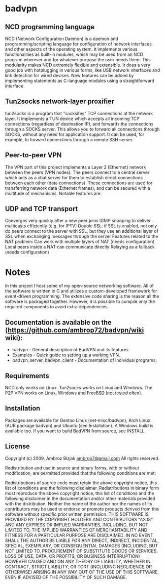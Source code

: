 # badvpn

## NCD programming language
NCD (Network Configuration Daemon) is a daemon and programming/scripting language for configuration of network interfaces and other aspects of the operating system. It implements various functionalities as built-in modules, which may be used from an NCD program wherever and for whatever purpose the user needs them. This modularity makes NCD extremely flexible and extensible. It does a very good job with hotplugging in various forms, like USB network interfaces and link detection for wired devices. New features can be added by implementing statements as C-language modules using a straightforward interface.

## Tun2socks network-layer proxifier
tun2socks is a program that "socksifes" TCP connections at the network layer. It implements a TUN device which accepts all incoming TCP connections (regardless of destination IP), and forwards the connections through a SOCKS server. This allows you to forward all connections through SOCKS, without any need for application support. It can be used, for example, to forward connections through a remote SSH server.

## Peer-to-peer VPN
The VPN part of this project implements a Layer 2 (Ethernet) network between the peers (VPN nodes). The peers connect to a central server which acts as a chat server for them to establish direct connections between each other (data connections). These connections are used for transferring network data (Ethernet frames), and can be secured with a multitude of mechanisms. Notable features are:

## UDP and TCP transport
Converges very quickly after a new peer joins
IGMP snooping to deliver multicasts efficiently (e.g. for IPTV)
Double SSL: if SSL is enabled, not only do peers connect to the server with SSL, but they use an additional layer of SSL when exchanging messages through the server
Features related to the NAT problem:
Can work with multiple layers of NAT (needs configuration)
Local peers inside a NAT can communicate directly
Relaying as a fallback (needs configuration)

# Notes
In this project I host some of my open-source networking software. All of the software is written in C and utilizes a custom-developed framework for event-driven programming. The extensive code sharing is the reason all the software is packaged together. However, it is possible to compile only the required components to avoid extra dependencies.

## Documentation is available on the (https://github.com/ambrop72/badvpn/wiki wiki):

-   badvpn - General description of BadVPN and its features.
-   Examples - Quick guide to setting up a working VPN.
-   badvpn_server, badvpn_client - Documentation of individual programs.

## Requirements
NCD only works on Linux. Tun2socks works on Linux and Windows. The P2P VPN works on Linux, Windows and FreeBSD (not tested often).

## Installation
Packages are available for Gentoo Linux (net-misc/badvpn), Arch Linux (AUR package badvpn) and Ubuntu (see Installation). A Windows build is available too. If you want to build BadVPN from source, see INSTALL.

## License
Copyright (c) 2009, Ambroz Bizjak <ambrop7@gmail.com> All rights reserved.

Redistribution and use in source and binary forms, with or without modification, are permitted provided that the following conditions are met:

Redistributions of source code must retain the above copyright notice, this list of conditions and the following disclaimer.
Redistributions in binary form must reproduce the above copyright notice, this list of conditions and the following disclaimer in the documentation and/or other materials provided with the distribution.
Neither the name of the author nor the names of its contributors may be used to endorse or promote products derived from this software without specific prior written permission.
THIS SOFTWARE IS PROVIDED BY THE COPYRIGHT HOLDERS AND CONTRIBUTORS "AS IS" AND ANY EXPRESS OR IMPLIED WARRANTIES, INCLUDING, BUT NOT LIMITED TO, THE IMPLIED WARRANTIES OF MERCHANTABILITY AND FITNESS FOR A PARTICULAR PURPOSE ARE DISCLAIMED. IN NO EVENT SHALL THE AUTHOR BE LIABLE FOR ANY DIRECT, INDIRECT, INCIDENTAL, SPECIAL, EXEMPLARY, OR CONSEQUENTIAL DAMAGES (INCLUDING, BUT NOT LIMITED TO, PROCUREMENT OF SUBSTITUTE GOODS OR SERVICES; LOSS OF USE, DATA, OR PROFITS; OR BUSINESS INTERRUPTION) HOWEVER CAUSED AND ON ANY THEORY OF LIABILITY, WHETHER IN CONTRACT, STRICT LIABILITY, OR TORT (INCLUDING NEGLIGENCE OR OTHERWISE) ARISING IN ANY WAY OUT OF THE USE OF THIS SOFTWARE, EVEN IF ADVISED OF THE POSSIBILITY OF SUCH DAMAGE.
